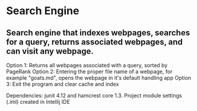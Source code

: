 # Search Engine


  
## Search engine that indexes webpages, searches for a query, returns associated webpages, and can visit any webpage.

Option 1: Returns all webpages associated with a query, sorted by PageRank
Option 2: Entering the proper file name of a webpage, for example "goats.md", opens the webpage in it's default handling app
Option 3: Exit the program and clear cache and index


Dependencies: junit 4.12 and hamcrest core 1.3. Project module settings (.iml) created in Intellij IDE
